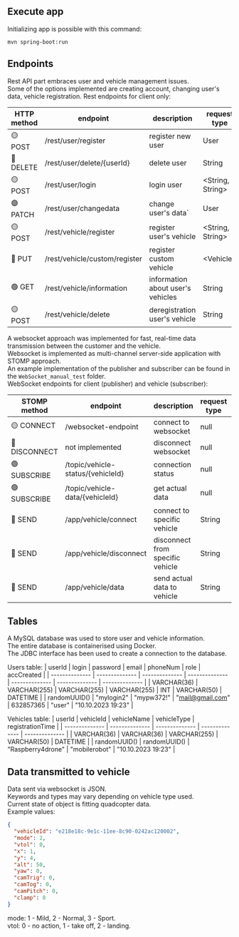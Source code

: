 ## Execute app

Initializing app is possible with this command:
```
mvn spring-boot:run
```

## Endpoints

Rest API part embraces user and vehicle management issues.    
Some of the options implemented are creating account, changing user's data, vehicle registration.
Rest endpoints for client only:    

| HTTP method | endpoint | description | request type | response type |
| -------------- | -------------- | -------------- | -------------- | -------------- |
| :yellow_circle: POST | /rest/user/register | register new user | User | int |
| :red_circle: DELETE | /rest/user/delete/{userId} | delete user | String | int |
| :yellow_circle: POST | /rest/user/login | login user | &lt;String, String&gt; | String |
| :purple_circle: PATCH | /rest/user/changedata | change user's data` | User | String |
| :yellow_circle: POST | /rest/vehicle/register | register user's vehicle | &lt;String, String&gt; | int |
| :large_blue_circle: PUT | /rest/vehicle/custom/register | register custom vehicle | &lt;Vehicle&gt; | int |
| :green_circle: GET | /rest/vehicle/information | information about user's vehicles | String | List&lt;Vehicle&gt; |
| :yellow_circle: POST | /rest/vehicle/delete | deregistration user's vehicle | String | String |

A websocket approach was implemented for fast, real-time data transmission between the customer and the vehicle.   
Websocket is implemented as multi-channel server-side application with STOMP approach.    
An example implementation of the publisher and subscriber can be found in the `WebSocket_manual_test` folder.    
WebSocket endpoints for client (publisher) and vehicle (subscriber):      

| STOMP method | endpoint | description | request type | response type |
| -------------- | -------------- | -------------- | -------------- | -------------- |
| :yellow_circle: CONNECT | /websocket-endpoint | connect to websocket | null | null |
| :red_circle: DISCONNECT  | not implemented | disconnect websocket | null | null |
| :green_circle: SUBSCRIBE  | /topic/vehicle-status/{vehicleId} | connection status | null | String |
| :green_circle: SUBSCRIBE  | /topic/vehicle-data/{vehicleId} | get actual data | null | String |
| :large_blue_circle: SEND  | /app/vehicle/connect | connect to specific vehicle | String | null |
| :large_blue_circle: SEND  | /app/vehicle/disconnect | disconnect from specific vehicle | String | null |
| :large_blue_circle: SEND  | /app/vehicle/data | send actual data to vehicle | String | null |

## Tables

A MySQL database was used to store user and vehicle information.  
The entire database is containerised using Docker.  
The JDBC interface has been used to create a connection to the database.

Users table:
| userId | login | password | email | phoneNum | role | accCreated |
| -------------- | -------------- | -------------- | -------------- | -------------- | -------------- | -------------- |
| VARCHAR(36) | VARCHAR(255) | VARCHAR(255) | VARCHAR(255) | INT | VARCHAR(50) | DATETIME |
| randomUUID()  | "mylogin2" | "mypw372!" | "mail@gmail.com" | 632857365 | "user" | "10.10.2023 19:23" |

Vehicles table:
| userId | vehicleId | vehicleName | vehicleType | registrationTime |
| -------------- | -------------- | -------------- | -------------- | -------------- |
| VARCHAR(36)  | VARCHAR(36) | VARCHAR(255) | VARCHAR(50) | DATETIME |
| randomUUID()  | randomUUID() | "Raspberry4drone" | "mobilerobot" | "10.10.2023 19:23" |

## Data transmitted to vehicle

Data sent via websocket is JSON.   
Keywords and types may vary depending on vehicle type used.   
Current state of object is fitting quadcopter data.   
Example values:  

```json
{
  "vehicleId": "e218e18c-9e1c-11ee-8c90-0242ac120002",
  "mode": 2,
  "vtol": 0,
  "x": 1,
  "y": 4,
  "alt": 50,
  "yaw": 0,
  "camTrig": 0,
  "camTog": 0,
  "camPitch": 0,
  "clamp": 0
}
```

mode: 1 - Mild, 2 - Normal, 3 - Sport.   
vtol: 0 - no action, 1 - take off, 2 - landing.
